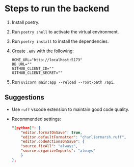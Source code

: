 # Steps to run the backend

1. Install poetry.
2. Run `poetry shell` to activate the virtual environment.
3. Run `poetry install` to install the dependencies.
4. Create `.env` with the following:

   ```
   HOME_URL="http://localhost:5173"
   DB_URL=""
   GITHUB_CLIENT_ID=""
   GITHUB_CLIENT_SECRET=""
   ```

5. Run `uvicorn main:app --reload --root-path /api`.

## Suggestions

- Use `ruff` vscode extension to maintain good code quality.
- Recommended settings:

  ```json
  "[python]": {
      "editor.formatOnSave": true,
      "editor.defaultFormatter": "charliermarsh.ruff",
      "editor.codeActionsOnSave": {
      "source.fixAll": "always",
      "source.organizeImports": "always"
      }
  },
  ```
